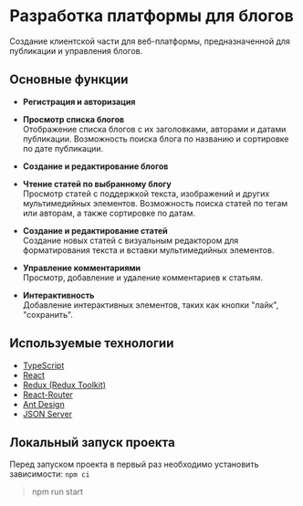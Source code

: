 # Разработка платформы для блогов

Создание клиентской части для веб-платформы, предназначенной для публикации и управления блогов.

## Основные функции

- **Регистрация и авторизация**

- **Просмотр списка блогов**\
  Отображение списка блогов с их заголовками, авторами и датами публикации. Возможность поиска блога по названию и сортировке по дате публикации.

- **Создание и редактирование блогов**

- **Чтение статей по выбранному блогу**\
  Просмотр статей с поддержкой текста, изображений и других мультимедийных элементов. Возможность поиска статей по тегам или авторам, а также сортировке по датам.

- **Создание и редактирование статей**\
  Создание новых статей с визуальным редактором для форматирования текста и вставки мультимедийных элементов.

- **Управление комментариями**\
  Просмотр, добавление и удаление комментариев к статьям.

- **Интерактивность**\
  Добавление интерактивных элементов, таких как кнопки "лайк", "сохранить".

## Используемые технологии

- [TypeScript](https://www.typescriptlang.org/docs/)
- [React](https://react.dev/)
- [Redux (Redux Toolkit)](https://redux-toolkit.js.org/)
- [React-Router](https://reactrouter.com/en/main/start/concepts)
- [Ant Design](https://ant.design/docs/react/introduce)
- [JSON Server](https://github.com/typicode/json-server)

## Локальный запуск проекта

Перед запуском проекта в первый раз необходимо установить зависимости: `npm ci`

> npm run start

